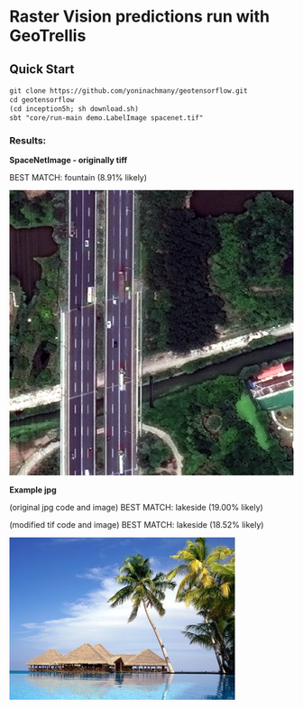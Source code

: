 Raster Vision predictions run with GeoTrellis
=======================

## Quick Start

```console
git clone https://github.com/yoninachmany/geotensorflow.git
cd geotensorflow
(cd inception5h; sh download.sh)
sbt "core/run-main demo.LabelImage spacenet.tif"
```

### Results:
**SpaceNetImage - originally tiff**

BEST MATCH: fountain (8.91% likely)

![SpaceNet image](spacenet.png)

**Example jpg**

(original jpg code and image) BEST MATCH: lakeside (19.00% likely)

(modified tif code and image) BEST MATCH: lakeside (18.52% likely)

![Example jpg](example-400x288.jpg)
